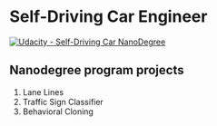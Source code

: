 # Self-Driving Car Engineer
[![Udacity - Self-Driving Car NanoDegree](https://s3.amazonaws.com/udacity-sdc/github/shield-carnd.svg)](http://www.udacity.com/drive)

## Nanodegree program projects

1. Lane Lines
2. Traffic Sign Classifier
3. Behavioral Cloning
